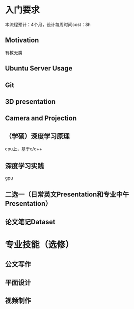 # 入门要求
本流程预计：4个月，设计每周时间cost：8h

## Motivation
有教无类

## Ubuntu Server Usage

## Git

## 3D presentation

## Camera and Projection



## （学硕）深度学习原理
cpu上，基于c/c++


## 深度学习实践
gpu


## 二选一（日常英文Presentation和专业中午Presentation）

## 论文笔记Dataset


# 专业技能（选修）

## 公文写作

## 平面设计

## 视频制作


